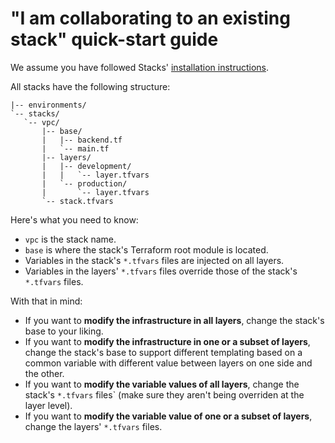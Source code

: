 # "I am collaborating to an existing stack" quick-start guide

We assume you have followed Stacks' [installation instructions](<2.1. Installation instructions.md>).

All stacks have the following structure:
```
|-- environments/
`-- stacks/
   `-- vpc/
       |-- base/
       |   |-- backend.tf
       |   `-- main.tf
       |-- layers/
       |   |-- development/
       |   |   `-- layer.tfvars
       |   `-- production/
       |       `-- layer.tfvars
       `-- stack.tfvars
```

Here's what you need to know:
- `vpc` is the stack name.
- `base` is where the stack's Terraform root module is located.
- Variables in the stack's `*.tfvars` files are injected on all layers.
- Variables in the layers' `*.tfvars` files override those of the stack's `*.tfvars` files.

With that in mind:
- If you want to **modify the infrastructure in all layers**, change the stack's base to your liking.
- If you want to **modify the infrastructure in one or a subset of layers**, change the stack's base to support different templating based on a common variable with different value between layers on one side and the other.
- If you want to **modify the variable values of all layers**, change the stack's `*.tfvars` files` (make sure they aren't being overriden at the layer level).
- If you want to **modify the variable value of one or a subset of layers**, change the layers' `*.tfvars` files.
